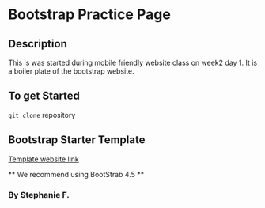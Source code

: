 # Bootstrap Practice Page

## Description
This is was started during mobile friendly website class on week2 day 1.  It is a
boiler plate of the bootstrap website.

## To get Started
`git clone` repository

## Bootstrap Starter Template
[Template website link](https://getbootstrap.com/docs/4.5/getting-started/introduction/#starter-template)

** We recommend using BootStrab 4.5 **

### By Stephanie F.
